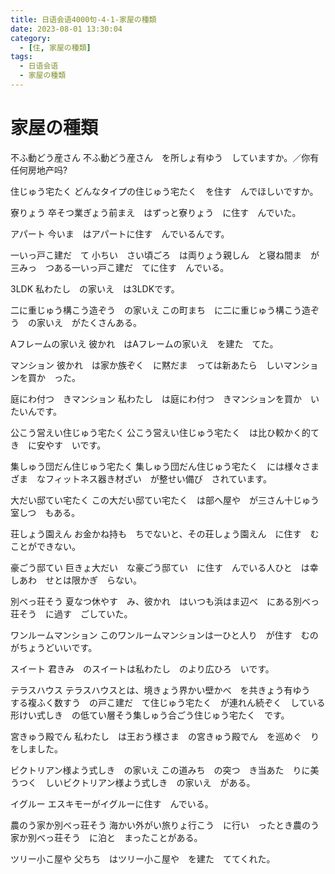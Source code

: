 ```yaml
---
title: 日语会语4000句-4-1-家屋の種類
date: 2023-08-01 13:30:04
category:
  - [住, 家屋の種類]
tags:
  - 日语会语
  - 家屋の種類 
---
```


# 家屋の種類

不ふ動どう産さん
不ふ動どう産さん　を所しょ有ゆう　していますか。／你有任何房地产吗?

住じゅう宅たく
どんなタイプの住じゅう宅たく　を住す　んでほしいですか。

寮りょう
卒そつ業ぎょう前まえ　はずっと寮りょう　に住す　んでいた。

アパート
今いま　はアパートに住す　んでいるんです。

一いっ戸こ建だ　て
小ちい　さい頃ごろ　は両りょう親しん　と寝ね間ま　が三みっ　つある一いっ戸こ建だ　てに住す　んでいる。

3LDK
私わたし　の家いえ　は3LDKです。

二に重じゅう構こう造ぞう　の家いえ
この町まち　に二に重じゅう構こう造ぞう　の家いえ　がたくさんある。

Aフレームの家いえ
彼かれ　はAフレームの家いえ　を建た　てた。

マンション
彼かれ　は家か族ぞく　に黙だま　っては新あたら　しいマンションを買か　った。

庭にわ付つ　きマンション
私わたし　は庭にわ付つ　きマンションを買か　いたいんです。

公こう営えい住じゅう宅たく
公こう営えい住じゅう宅たく　は比ひ較かく的てき　に安やす　いです。

集しゅう団だん住じゅう宅たく
集しゅう団だん住じゅう宅たく　には様々さまざま　なフィットネス器き材ざい　が整せい備び　されています。

大だい邸てい宅たく
この大だい邸てい宅たく　は部へ屋や　が三さん十じゅう室しつ　もある。

荘しょう園えん
お金かね持も　ちでないと、その荘しょう園えん　に住す　むことができない。

豪ごう邸てい
巨きょ大だい　な豪ごう邸てい　に住す　んでいる人ひと　は幸しあわ　せとは限かぎ　らない。

別べっ荘そう
夏なつ休やす　み、彼かれ　はいつも浜はま辺べ　にある別べっ荘そう　に過す　ごしていた。

ワンルームマンション
このワンルームマンションは一ひと人り　が住す　むのがちょうどいいです。

スイート
君きみ　のスイートは私わたし　のより広ひろ　いです。

テラスハウス
テラスハウスとは、境きょう界かい壁かべ　を共きょう有ゆう　する複ふく数すう　の戸こ建だ　て住じゅう宅たく　が連れん続ぞく　している形けい式しき　の低てい層そう集しゅう合ごう住じゅう宅たく　です。

宮きゅう殿でん
私わたし　は王おう様さま　の宮きゅう殿でん　を巡めぐ　りをしました。

ビクトリアン様よう式しき　の家いえ
この道みち　の突つ　き当あた　りに美うつく　しいビクトリアン様よう式しき　の家いえ　がある。

イグルー
エスキモーがイグルーに住す　んでいる。

農のう家か別べっ荘そう
海かい外がい旅りょ行こう　に行い　ったとき農のう家か別べっ荘そう　に泊と　まったことがある。

ツリー小こ屋や
父ちち　はツリー小こ屋や　を建た　ててくれた。
